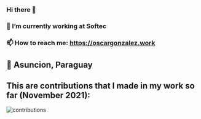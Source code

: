### Hi there 👋

### 🔭 I’m currently working at Softec
### 📫 How to reach me: https://oscargonzalez.work
## 📍 Asuncion, Paraguay
## This are contributions that I made in my work so far (November 2021):
![contributions](https://github.com/OscarGonzalez97/OscarGonzalez97/blob/main/image.jpg?raw=true)
